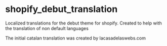 # shopify_debut_translation
Localized translations for the debut theme for shopify. Created to help with the translation of non default languages

The initial catalan translation was created by lacasadelaswebs.com
